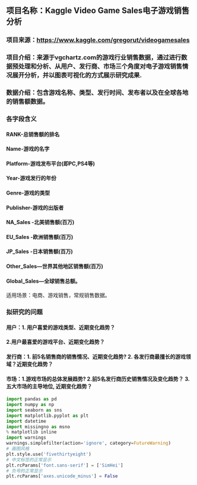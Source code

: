 ## 项目名称：Kaggle Video Game Sales电子游戏销售分析

### 项目来源：https://www.kaggle.com/gregorut/videogamesales

### 项目介绍：来源于vgchartz.com的游戏行业销售数据，通过进行数据预处理和分析、从用户、发行商、市场三个角度对电子游戏销售情况展开分析，并以图表可视化的方式展示研究成果.

###  数据介绍：包含游戏名称、类型、发行时间、发布者以及在全球各地的销售额数据。
### 各字段含义
#### RANK-总销售额的排名
#### Name-游戏的名字
#### Platform-游戏发布平台(即PC,PS4等)
#### Year-游戏发行的年份
#### Genre-游戏的类型
#### Publisher-游戏的出版者
#### NA_Sales -北美销售额(百万)
#### EU_Sales -欧洲销售额(百万)
#### JP_Sales -日本销售额(百万)
#### Other_Sales—世界其他地区销售额(百万)
#### Global_Sales—全球销售总额。
适用场景：电商、游戏销售，常规销售数据。

### 拟研究的问题
#### 用户：1. 用户喜爱的游戏类型、近期变化趋势？
####       2.用户最喜爱的游戏平台、近期变化趋势？

#### 发行商：1. 前5名销售商的销售情况、近期变化趋势?  2. 各发行商最擅长的游戏领域？近期变化趋势？

#### 市场：1.游戏市场的总体发展趋势?  2.前5名发行商历史销售情况及变化趋势？ 3.五大市场的主导地位, 近期变化趋势？

```python
import pandas as pd
import numpy as np
import seaborn as sns
import matplotlib.pyplot as plt
import datetime
import missingno as msno
% matplotlib inline
import warnings
warnings.simplefilter(action='ignore', category=FutureWarning)
# 画图风格
plt.style.use('fivethirtyeight')
# 中文标签的正常显示
plt.rcParams['font.sans-serif'] = ['SimHei']
# 负号的正常显示
plt.rcParams['axes.unicode_minus'] = False
```
